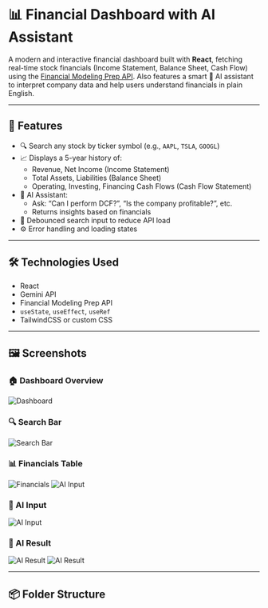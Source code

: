 # 📊 Financial Dashboard with AI Assistant

A modern and interactive financial dashboard built with **React**, fetching real-time stock financials (Income Statement, Balance Sheet, Cash Flow) using the [Financial Modeling Prep API](https://financialmodelingprep.com/). Also features a smart 🤖 AI assistant to interpret company data and help users understand financials in plain English.

---

## 🔧 Features

- 🔍 Search any stock by ticker symbol (e.g., `AAPL`, `TSLA`, `GOOGL`)
- 📈 Displays a 5-year history of:
  - Revenue, Net Income (Income Statement)
  - Total Assets, Liabilities (Balance Sheet)
  - Operating, Investing, Financing Cash Flows (Cash Flow Statement)
- 🧠 AI Assistant:
  - Ask: “Can I perform DCF?”, “Is the company profitable?”, etc.
  - Returns insights based on financials
- 🔄 Debounced search input to reduce API load
- ⚙️ Error handling and loading states

---

## 🛠️ Technologies Used

- React
- Gemini API
- Financial Modeling Prep API
- `useState`, `useEffect`, `useRef`
- TailwindCSS or custom CSS

---

## 🖼️ Screenshots

### 🏠 Dashboard Overview

![Dashboard](./screenshots/dashboard.png)

### 🔍 Search Bar

![Search Bar](./screenshots/searchbar.png)

### 📊 Financials Table

![Financials](./screenshots/result1.png)
![AI Input](./screenshots/result2.png)

### 🤖 AI Input

![AI Input](./screenshots/chatbot.png)

### 🧠 AI Result

![AI Result](./screenshots/chatbotResult1.png)
![AI Result](./screenshots/chatbotResult2.png)

---

## 📦 Folder Structure
